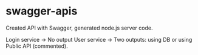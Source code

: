 # swagger-apis
Created API with Swagger, generated node.js server code.

Login service -> No output
User service -> Two outputs: using DB or using Public API (commented).
